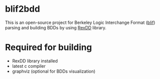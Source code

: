 # blif2bdd

This is an open-source project for Berkeley Logic Interchange Format ([blif](https://course.ece.cmu.edu/~ee760/760docs/blif.pdf)) parsing and building BDDs by using [RexDD](https://github.com/asminer/RexDD) library.



# Required for building

- RexDD library installed
- latest c compiler
- graphviz (optional for BDDs visualization)
